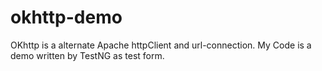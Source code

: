 # okhttp-demo

OKhttp is a alternate Apache httpClient and url-connection.
My Code is a demo written by TestNG as test form.

